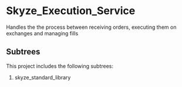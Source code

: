 # Skyze_Execution_Service
Handles the the process between receiving orders, executing them on exchanges and managing fills

## Subtrees
This project includes the following subtrees:
 1. skyze_standard_library
